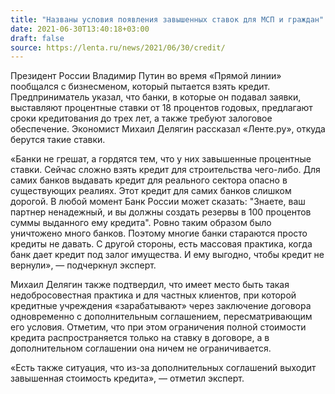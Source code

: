 ```yaml
---
title: "Названы условия появления завышенных ставок для МСП и граждан"
date: 2021-06-30T13:40:18+03:00
draft: false
source: https://lenta.ru/news/2021/06/30/credit/
---
```


Президент России Владимир Путин во время «Прямой линии» пообщался с бизнесменом, который пытается взять кредит. Предприниматель указал, что банки, в которые он подавал заявки, выставляют процентные ставки от 18 процентов годовых, предлагают сроки кредитования до трех лет, а также требуют залоговое обеспечение. Экономист Михаил Делягин рассказал «Ленте.ру», откуда берутся такие ставки.

«Банки не грешат, а гордятся тем, что у них завышенные процентные ставки. Сейчас сложно взять кредит для строительства чего-либо. Для самих банков выдавать кредит для реального сектора опасно в существующих реалиях. Этот кредит для самих банков слишком дорогой. В любой момент Банк России может сказать: "Знаете, ваш партнер ненадежный, и вы должны создать резервы в 100 процентов суммы выданного ему кредита". Ровно таким образом было уничтожено много банков. Поэтому многие банки стараются просто кредиты не давать. С другой стороны, есть массовая практика, когда банк дает кредит под залог имущества. И ему выгодно, чтобы кредит не вернули», — подчеркнул эксперт.

Михаил Делягин также подтвердил, что имеет место быть такая недобросовестная практика и для частных клиентов, при которой кредитные учреждения «зарабатывают» через заключение договора одновременно с дополнительным соглашением, пересматривающим его условия. Отметим, что при этом ограничения полной стоимости кредита распространяется только на ставку в договоре, а в дополнительном соглашении она ничем не ограничивается.

«Есть также ситуация, что из-за дополнительных соглашений выходит завышенная стоимость кредита», — отметил эксперт.